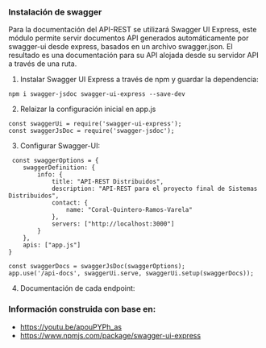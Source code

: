 


### Instalación de swagger

Para la documentación del API-REST se utilizará Swagger UI Express, este módulo permite servir documentos API generados automáticamente por swagger-ui desde express, basados ​​en un archivo swagger.json. El resultado es una documentación para su API alojada desde su servidor API a través de una ruta.

1. Instalar Swagger UI Express a través de npm y guardar la dependencia: </br>

`npm i swagger-jsdoc swagger-ui-express --save-dev`

2. Relaizar la configuración inicial en app.js

`const swaggerUi = require('swagger-ui-express');` </br>
`const swaggerJsDoc = require('swagger-jsdoc');`

3. Configurar Swagger-UI:
```
 const swaggerOptions = {
    swaggerDefinition: {
        info: {
            title: "API-REST Distribuidos",
            description: "API-REST para el proyecto final de Sistemas Distribuidos",
            contact: {
                name: "Coral-Quintero-Ramos-Varela"
            },
            servers: ["http://localhost:3000"]
        }
    },
    apis: ["app.js"]
}
```

```
const swaggerDocs = swaggerJsDoc(swaggerOptions);
app.use('/api-docs', swaggerUi.serve, swaggerUi.setup(swaggerDocs));
```

4. Documentación de cada endpoint:




### Información construida con base en:
- https://youtu.be/apouPYPh_as
- https://www.npmjs.com/package/swagger-ui-express
